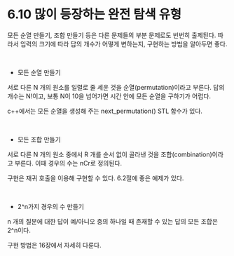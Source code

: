 # 6.10 많이 등장하는 완전 탐색 유형

모든 순열 만들기, 조합 만들기 등은 다른 문제들의 부분 문제로도 빈번히 출제된다. 따라서 입력의 크기에 따라 답의 개수가 어떻게 변하는지, 구현하는 방법을 알아두면 좋다.

<br/>

- 모든 순열 만들기

서로 다른 N 개의 원소를 일렬로 줄 세운 것을 순열(permutation)이라고 부른다. 답의 개수는 N!이고, 보통 N이 10을 넘어가면 시간 안에 모든 순열을 구하기가 어럽다. 

c++에서는 모든 순열을 생성해 주는 next_permutation() STL 함수가 있다. 

<br/>

- 모든 조합 만들기

서로 다른 N 개의 원소 중에서 R 개를 순서 없이 골라낸 것을 조합(combination)이라고 부른다. 이때 경우의 수는 nCr로 정의된다. 

구현은 재귀 호출을 이용해 구현할 수 있다. 6.2절에 좋은 예제가 있다. 

<br/>

- 2^n가지 경우의 수 만들기 

n 개의 질문에 대한 답이 예/아니오 중의 하나일 때 존재할 수 있는 답의 모든 조합은 2^n이다. 

구현 방법은 16장에서 자세히 다룬다. 